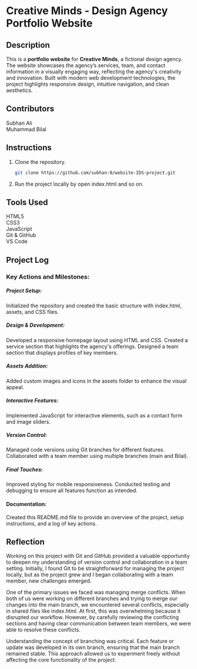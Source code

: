 # Creative Minds - Design Agency Portfolio Website

## Description
This is a **portfolio website** for **Creative Minds**, a fictional design agency. The website showcases the agency’s services, team, and contact information in a visually engaging way, reflecting the agency's creativity and innovation. Built with modern web development technologies, the project highlights responsive design, intuitive navigation, and clean aesthetics.

## Contributors
Subhan Ali <br>
Muhammad Bilal

## Instructions
1. Clone the repository.
   ```bash
   git clone https://github.com/subhan-0/website-IDS-project.git
2. Run the project locally by open index.html and so on.


## Tools Used
HTML5   
CSS3  
JavaScript  
Git & GitHub  
VS Code


## Project Log
### Key Actions and Milestones:
##### Project Setup:

Initialized the repository and created the basic structure with index.html, assets, and CSS files.
##### Design & Development:

Developed a responsive homepage layout using HTML and CSS.
Created a service section that highlights the agency's offerings.
Designed a team section that displays profiles of key members.
##### Assets Addition:

Added custom images and icons in the assets folder to enhance the visual appeal.
##### Interactive Features:

Implemented JavaScript for interactive elements, such as a contact form and image sliders.
##### Version Control:

Managed code versions using Git branches for different features.
Collaborated with a team member using multiple branches (main and Bilal).
##### Final Touches:

Improved styling for mobile responsiveness.
Conducted testing and debugging to ensure all features function as intended.
#### Documentation:

Created this README.md file to provide an overview of the project, setup instructions, and a log of key actions.

## Reflection 

Working on this project with Git and GitHub provided a valuable opportunity to deepen my understanding of version control and collaboration in a team setting. Initially, I found Git to be straightforward for managing the project locally, but as the project grew and I began collaborating with a team member, new challenges emerged.

One of the primary issues we faced was managing merge conflicts. When both of us were working on different branches and trying to merge our changes into the main branch, we encountered several conflicts, especially in shared files like index.html. At first, this was overwhelming because it disrupted our workflow. However, by carefully reviewing the conflicting sections and having clear communication between team members, we were able to resolve these conflicts.

Understanding the concept of branching was critical. Each feature or update was developed in its own branch, ensuring that the main branch remained stable. This approach allowed us to experiment freely without affecting the core functionality of the project.